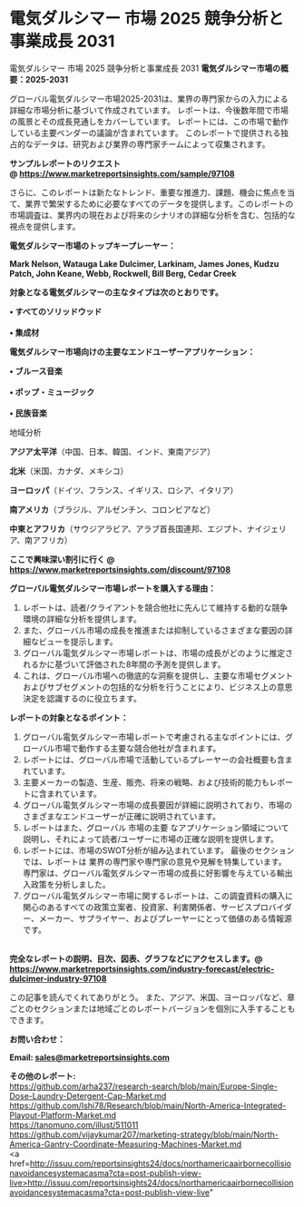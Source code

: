 # 電気ダルシマー 市場 2025 競争分析と事業成長 2031
 電気ダルシマー 市場 2025 競争分析と事業成長 2031
<strong><b>電気ダルシマー市場の概要：2025-2031</b></strong>

グローバル電気ダルシマー市場2025-2031は、業界の専門家からの入力による詳細な市場分析に基づいて作成されています。 レポートは、今後数年間で市場の風景とその成長見通しをカバーしています。 レポートには、この市場で動作している主要ベンダーの議論が含まれています。 このレポートで提供される独占的なデータは、研究および業界の専門家チームによって収集されます。

<strong>サンプルレポートのリクエスト @ <a href=https://www.marketreportsinsights.com/sample/97108>https://www.marketreportsinsights.com/sample/97108</a></strong>

さらに、このレポートは新たなトレンド、重要な推進力、課題、機会に焦点を当て、業界で繁栄するために必要なすべてのデータを提供します。このレポートの市場調査は、業界内の現在および将来のシナリオの詳細な分析を含む、包括的な視点を提供します。

<strong>電気ダルシマー市場のトップキープレーヤー：</strong>

<strong>Mark Nelson, Watauga Lake Dulcimer, Larkinam, James Jones, Kudzu Patch, John Keane, Webb, Rockwell, Bill Berg, Cedar Creek</strong>

<strong><b>対象となる電気ダルシマーの主なタイプは次のとおりです。</b></strong>

<strong>• すべてのソリッドウッド<br><br>• 集成材</strong>

<strong><b>電気ダルシマー市場向けの主要なエンドユーザーアプリケーション：</b></strong>

<strong>• ブルース音楽<br><br>• ポップ・ミュージック<br><br>• 民族音楽</strong>

 地域分析

<strong><b>アジア太平洋</b></strong>（中国、日本、韓国、インド、東南アジア）

<strong><b>北米</b></strong>（米国、カナダ、メキシコ）

<strong><b>ヨーロッパ</b></strong>（ドイツ、フランス、イギリス、ロシア、イタリア）

<strong><b>南アメリカ</b></strong>（ブラジル、アルゼンチン、コロンビアなど）

<strong><b>中東とアフリカ</b></strong>（サウジアラビア、アラブ首長国連邦、エジプト、ナイジェリア、南アフリカ）

<strong>ここで興味深い割引に行く @ <a href=https://www.marketreportsinsights.com/discount/97108>https://www.marketreportsinsights.com/discount/97108</a></strong>

<strong><b>グローバル電気ダルシマー市場レポートを購入する理由：</b></strong>
<ol>
  <li>レポートは、読者/クライアントを競合他社に先んじて維持する動的な競争環境の詳細な分析を提供します。</li>
  <li>また、グローバル市場の成長を推進または抑制しているさまざまな要因の詳細なビューを提示します。</li>
  <li>グローバル電気ダルシマー市場レポートは、市場の成長がどのように推定されるかに基づいて評価された8年間の予測を提供します。</li>
  <li>これは、グローバル市場への徹底的な洞察を提供し、主要な市場セグメントおよびサブセグメントの包括的な分析を行うことにより、ビジネス上の意思決定を認識するのに役立ちます。</li>
</ol>
<strong><b>レポートの対象となるポイント：</b></strong>
<ol>
  <li>グローバル電気ダルシマー市場レポートで考慮される主なポイントには、グローバル市場で動作する主要な競合他社が含まれます。</li>
  <li>レポートには、グローバル市場で活動しているプレーヤーの会社概要も含まれています。</li>
  <li>主要メーカーの製造、生産、販売、将来の戦略、および技術的能力もレポートに含まれています。</li>
  <li>グローバル電気ダルシマー市場の成長要因が詳細に説明されており、市場のさまざまなエンドユーザーが正確に説明されています。</li>
  <li>レポートはまた、グローバル 市場の主要 なアプリケーション領域について説明し、それによって読者/ユーザーに市場の正確な説明を提供します。</li>
  <li>レポートには、市場のSWOT分析が組み込まれています。 最後のセクションでは、レポートは 業界の専門家や専門家の意見や見解を特集しています。 専門家は、グローバル電気ダルシマー市場の成長に好影響を与えている輸出入政策を分析しました。</li>
  <li>グローバル電気ダルシマー市場に関するレポートは、この調査資料の購入に関心のあるすべての政策立案者、投資家、利害関係者、サービスプロバイダー、メーカー、サプライヤー、およびプレーヤーにとって価値のある情報源です。</li>
</ol><br>
<strong>完全なレポートの説明、目次、図表、グラフなどにアクセスします。@ <a href=https://www.marketreportsinsights.com/industry-forecast/electric-dulcimer-industry-97108>https://www.marketreportsinsights.com/industry-forecast/electric-dulcimer-industry-97108</a></strong>

この記事を読んでくれてありがとう。 また、アジア、米国、ヨーロッパなど、章ごとのセクションまたは地域ごとのレポートバージョンを個別に入手することもできます。

<strong><b>お問い合わせ：</b></strong>

<strong>Email: </strong><a href=mailto:sales@marketreportsinsights.com><strong>sales@marketreportsinsights.com</strong></a>

<strong>その他のレポート:</strong>
<br>
<a href=https://github.com/arha237/research-search/blob/main/Europe-Single-Dose-Laundry-Detergent-Cap-Market.md>https://github.com/arha237/research-search/blob/main/Europe-Single-Dose-Laundry-Detergent-Cap-Market.md</a>
<br>
<a href=https://github.com/Ishi78/Research/blob/main/North-America-Integrated-Playout-Platform-Market.md>https://github.com/Ishi78/Research/blob/main/North-America-Integrated-Playout-Platform-Market.md</a>
<br>
<a href=https://tanomuno.com/illust/511011>https://tanomuno.com/illust/511011</a>
<br>
<a href=https://github.com/vijaykumar207/marketing-strategy/blob/main/North-America-Gantry-Coordinate-Measuring-Machines-Market.md>https://github.com/vijaykumar207/marketing-strategy/blob/main/North-America-Gantry-Coordinate-Measuring-Machines-Market.md</a>
<br>
<a href=http://issuu.com/reportsinsights24/docs/northamericaairbornecollisionavoidancesystemacasma?cta=post-publish-view-live>http://issuu.com/reportsinsights24/docs/northamericaairbornecollisionavoidancesystemacasma?cta=post-publish-view-live</a>"
